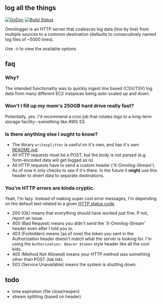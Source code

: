 ## log all the things

[![GoDoc](https://godoc.org/github.com/henderjon/omnilogger?status.svg)](https://godoc.org/github.com/henderjon/omnilogger)
[![Build Status](https://travis-ci.org/henderjon/omnilogger.svg?branch=master)](https://travis-ci.org/henderjon/omnilogger)

Omnilogger is an HTTP server that coalesces log data (line by line) from
multiple sources to a common destination (defaults to consecutively named log
files of ~5000 lines).

Use `-h` to view the available options

## faq

### Why?

The intended functionality was to quickly ingest line based (CSV/TSV)
log data from many different EC2 instances being auto-scaled up and down.

### Won't I fill up my mom's 250GB hard drive really fast?

Potentially, yes. I'd recommend a cron job that rotates logs to a long-term
storage facility--something like AWS S3.

### Is there anything else I ought to know?

  - The library `writesplitter` is useful on it's own, and has it's own [README.md](writesplitter).
  - All HTTP requests must be a POST, but the body is not parsed (e.g. form-encoded data will get logged as is)
  - All HTTP requests have to send a custom header ('X-Omnilog-Stream'). As of now
    it only checks to see if it's there. In the future it **might** use this header
    to divert data to separate destinations.

### You're HTTP errors are kinda cryptic.

Yeah, I'm lazy. Instead of making super cool error messages, I'm depending on
the default text related to a given [HTTP status code](https://golang.org/pkg/net/http/#pkg-constants).

  - 200 (Ok) means that everything should have worked just fine. If not, report an issue.
  - 400 (Bad Request) means you didn't send the 'X-Omnilog-Stream' header even after I told you to.
  - 403 (Forbidden) means (as of now) the token you sent in the Authorization header doesn't match what the server is
    looking for. I'm using the `Authorization: Bearer $token` style header like all the cool kids.
  - 405 (Method Not Allowed) means your HTTP method was something other than POST (*tsk tsk*).
  - 503 (Service Unavailable) means the system is shutting down.

## todo

  - time expiration (file close/reopen)
  - stream splitting (based on header)

